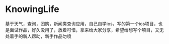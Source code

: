 # KnowingLife
基于天气，查询，团购，新闻类查询应用，自己自学ios，写的第一个ios项目，也是面试作品，好久没用了，放着可惜，拿来给大家分享，希望给想写个项目，又无处着手的新人帮助，新手作品勿喷

